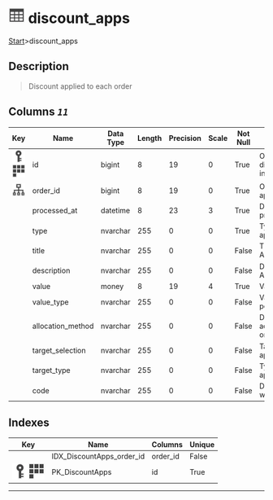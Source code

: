 # ![logo](../Images/table.svg) discount_apps

[Start](../start.md)>discount_apps

## [](#Description) Description

> Discount applied to each order

## [](#Columns) Columns _`11`_

|Key|Name|Data Type|Length|Precision|Scale|Not Null|Description|
|---|---|---|---|---|---|---|---|
|[![Primary Key PK_DiscountApps](../Images/primarykey.svg)](#Indexes)[![Cluster Key PK_DiscountApps](../Images/Cluster.svg)](#Indexes)|id|bigint|8|19|0|True|Order ID combined with discount application index|
|[![Indexes IDX_DiscountApps_order_id](../Images/index.svg)](#Indexes)|order_id|bigint|8|19|0|True|Order ID discount applied to|
||processed_at|datetime|8|23|3|True|Datetime order was processed in UTC|
||type|nvarchar|255|0|0|True|Type of discount application|
||title|nvarchar|255|0|0|False|Title of Discount Applied|
||description|nvarchar|255|0|0|False|Description of Discount Applied|
||value|money|8|19|4|True|Value of Discount|
||value_type|nvarchar|255|0|0|False|Value type of discount percentage/dollar|
||allocation_method|nvarchar|255|0|0|False|Discount allocated across order/products/shipping|
||target_selection|nvarchar|255|0|0|False|Target of discount applied|
||target_type|nvarchar|255|0|0|False|Type of target discount applied to|
||code|nvarchar|255|0|0|False|Discount code if code was used|

## [](#Indexes) Indexes

|Key|Name|Columns|Unique|
|:---:|---|---|---|
||IDX_DiscountApps_order_id|order_id|False|
|[![Primary Key PK_DiscountApps](../Images/primarykey.svg)](#Indexes)[![Cluster Key PK_DiscountApps](../Images/Cluster.svg)](#Indexes)|PK_DiscountApps|id|True|

___
